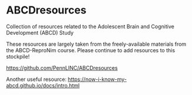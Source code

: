 # ABCDresources
Collection of resources related to the Adolescent Brain and Cognitive Development (ABCD) Study

These resources are largely taken from the freely-available materials from the ABCD-ReproNim course.
Please continue to add resources to this stockpile!

https://github.com/PennLINC/ABCDresources

Another useful resource:  https://now-i-know-my-abcd.github.io/docs/intro.html
